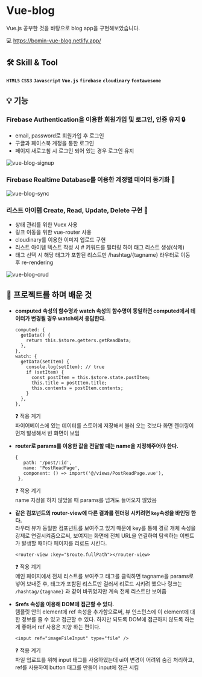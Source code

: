 # Vue-blog

Vue.js 공부한 것을 바탕으로 blog app을 구현해보았습니다.

💻  <https://bomin-vue-blog.netlify.app/>


 ## 🛠 Skill & Tool
 **`HTML5`**  **`CSS3`**  **`Javascript`**  **`Vue.js`**  **`firebase`** **`cloudinary`** **`fontawesome`**
 
## 💡 기능
### Firebase Authentication을 이용한 회원가입 및 로그인, 인증 유지 🔒
 - email, password로 회원가입 후 로그인
 - 구글과 페이스북 계정을 통한 로그인
 - 페이지 새로고침 시 로그인 되어 있는 경우 로그인 유지
    
 ![vue-blog-signup](https://user-images.githubusercontent.com/57257023/127279124-510db84c-f406-4be5-917d-50fe29147e37.gif)

 
### Firebase Realtime Database를 이용한 계정별 데이터 동기화 🔗
 ![vue-blog-sync](https://user-images.githubusercontent.com/57257023/127278000-b86500d2-e2b6-4118-8a0c-f9674c9df976.gif)

### 리스트 아이템 Create, Read, Update, Delete 구현 📜
 - 상태 관리를 위한 Vuex 사용
 - 링크 이동을 위한 vue-router 사용
 - cloudinary를 이용한 이미지 업로드 구현
 - 리스트 아이템 텍스트 작성 시 # 키워드를 필터링 하여 태그 리스트 생성(삭제)
 - 태그 선택 시 해당 태그가 포함된 리스트만 /hashtag/{tagname} 라우터로 이동 후 re-rendering
     
 ![vue-blog-crud](https://user-images.githubusercontent.com/57257023/127277293-fee03833-d92b-45df-a28d-0ebdb17a22ae.gif)
 
## 📖 프로젝트를 하며 배운 것
 - **computed 속성의 함수명과 watch 속성의 함수명이 동일하면 computed에서 데이터가 변경될 경우 watch에서 응답한다.**
 
    ```
    computed: {
      getData() {
        return this.$store.getters.getReadData;
      },
    },
    watch: {
      getData(setItem) {
        console.log(setItem); // true 
        if (setItem) { 
          const postItem = this.$store.state.postItem;
          this.title = postItem.title;
          this.contents = postItem.contents;
        }
      },
    },
    ```
    ❓ 적용 계기    
    파이어베이스에 있는 데이터를 스토어에 저장해서 불러 오는 것보다 화면 렌더링이  먼저 발생해서 빈 화면이 보임
    
 - **router로 params를 이용한 값을 전달할 때는 name을 지정해주어야 한다.**    
   ```
   {
      path: '/post/:id',
      name: 'PostReadPage',
      component: () => import('@/views/PostReadPage.vue'),
    },
   ```
        
     ❓ 적용 계기    
     name 지정을 하지 않았을 때 params를 넘겨도 들어오지 않았음
 - **같은 컴포넌트의 router-view에 다른 결과를 렌더링 시키려면 ` key `속성을 바인딩 한다.**    
   라우터 뷰가 동일한 컴포넌트를 보여주고 있기 때문에 key를 통해 경로 개체 속성을 강제로 연결시켜줌으로써, 보여지는 화면에 전체 URL을 연결하여 탐색하는 이벤트가 발생할 때마다 페이지를 리로드 시킨다.   
   
   ```
   <router-view :key="$route.fullPath"></router-view>
   ```
   ❓ 적용 계기    
   메인 페이지에서 전체 리스트를 보여주고 태그를 클릭하면 tagname을 params로 넣어 보내준 후, 
   태그가 포함된 리스트만 걸러서 리로드 시키려 했으나 링크는 ` /hashtag/{tagname} ` 과 같이 바뀌었지만 계속 전체 리스트만 보여줌 
   
 - **$refs 속성을 이용해 DOM에 접근할 수 있다.**    
  템플릿 안의 element에 ref 속성을 추가함으로써, 뷰 인스턴스에 이 element에 대한 정보를 줄 수 있고 접근할 수 있다. 하지만 되도록 DOM에 접근하지 않도록 하는 게 좋아서 ref 사용은 지양 하는 편이다.
    ```
    <input ref="imageFileInput" type="file" />
    ```
    ❓ 적용 계기    
    파일 업로드를 위해 input 태그를 사용하였는데 ui이 변경이 어려워 숨김 처리하고, ref를 사용하여 button 태그를 만들어 input에 접근 시킴
    
